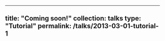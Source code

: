 
---
title: "Coming soon!"
collection: talks
type: "Tutorial"
permalink: /talks/2013-03-01-tutorial-1
---
<!--venue: "UC-Berkeley Institute for Testing Science"
date: 2013-03-01
location: "Berkeley CA, USA"
---

[More information here](http://exampleurl.com)

This is a description of your tutorial, note the different field in type. This is a markdown files that can be all markdown-ified like any other post. Yay markdown!-->
